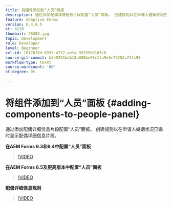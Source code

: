 ```yaml
---
title: 将组件添加到“人员”面板
description: 通过添加配偶详细信息片段配置“人员”面板。 创建规则以在申请人婚姻状况已婚时显示配偶详细信息片段。
feature: Adaptive Forms
version: 6.4,6.5
kt: 4210
thumbail: 28385.jpg
topic: Development
role: Developer
level: Beginner
exl-id: 16170f0d-6933-47f2-aefa-951599d163c0
source-git-commit: b3e9251bdb18a008be95c1fa9e5c79252a74fc98
workflow-type: tm+mt
source-wordcount: '80'
ht-degree: 0%

---
```


# 将组件添加到“人员”面板 {#adding-components-to-people-panel}

通过添加配偶详细信息片段配置“人员”面板。 创建规则以在申请人婚姻状况已婚时显示配偶详细信息片段。

**在AEM Forms 6.3和6.4中配置“人员”面板**

>[!VIDEO](https://video.tv.adobe.com/v/22193?quality=12&learn=on)

**在AEM Forms 6.5及更高版本中配置“人员”面板**

>[!VIDEO](https://video.tv.adobe.com/v/28385?quality=12&learn=on)

**配偶详细信息规则**

>[!VIDEO](https://video.tv.adobe.com/v/22195?quality=12&learn=on)
